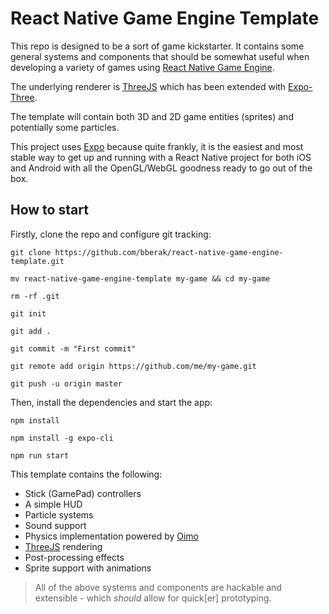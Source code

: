 # React Native Game Engine Template

This repo is designed to be a sort of game kickstarter. It contains some general systems and components that should be somewhat useful when developing a variety of games using [React Native Game Engine](https://github.com/bberak/react-native-game-engine).

The underlying renderer is [ThreeJS](https://github.com/mrdoob/three.js) which has been extended with [Expo-Three](https://github.com/expo/expo-three).

The template will contain both 3D and 2D game entities (sprites) and potentially some particles.

This project uses [Expo](https://expo.io) because quite frankly, it is the easiest and most stable way to get up and running with a React Native project for both iOS and Android with all the OpenGL/WebGL goodness ready to go out of the box.

## How to start

Firstly, clone the repo and configure git tracking:

```
git clone https://github.com/bberak/react-native-game-engine-template.git

mv react-native-game-engine-template my-game && cd my-game

rm -rf .git

git init

git add .

git commit -m "First commit"

git remote add origin https://github.com/me/my-game.git

git push -u origin master

```

Then, install the dependencies and start the app:

```
npm install

npm install -g expo-cli

npm run start
```

This template contains the following:

- Stick (GamePad) controllers
- A simple HUD
- Particle systems
- Sound support
- Physics implementation powered by [Oimo](https://github.com/lo-th/Oimo.js/)
- [ThreeJS](https://github.com/mrdoob/three.js) rendering
- Post-processing effects
- Sprite support with animations

> All of the above systems and components are hackable and extensible - which *should* allow for quick[er] prototyping.